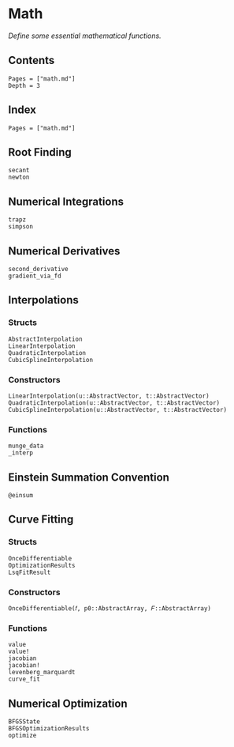# Math

*Define some essential mathematical functions.*

## Contents

```@contents
Pages = ["math.md"]
Depth = 3
```

## Index

```@index
Pages = ["math.md"]
```

## Root Finding

```@docs
secant
newton
```

## Numerical Integrations

```@docs
trapz
simpson
```

## Numerical Derivatives

```@docs
second_derivative
gradient_via_fd
```

## Interpolations

### Structs

```@docs
AbstractInterpolation
LinearInterpolation
QuadraticInterpolation
CubicSplineInterpolation
```

### Constructors

```@docs
LinearInterpolation(u::AbstractVector, t::AbstractVector)
QuadraticInterpolation(u::AbstractVector, t::AbstractVector)
CubicSplineInterpolation(u::AbstractVector, t::AbstractVector)
```

### Functions

```@docs
munge_data
_interp
```

## Einstein Summation Convention

```@docs
@einsum
```

## Curve Fitting

### Structs

```@docs
OnceDifferentiable
OptimizationResults
LsqFitResult
```

### Constructors

```@docs
OnceDifferentiable(𝑓, p0::AbstractArray, 𝐹::AbstractArray)
```

### Functions

```@docs
value
value!
jacobian
jacobian!
levenberg_marquardt
curve_fit
```

## Numerical Optimization

```@docs
BFGSState
BFGSOptimizationResults
optimize
```